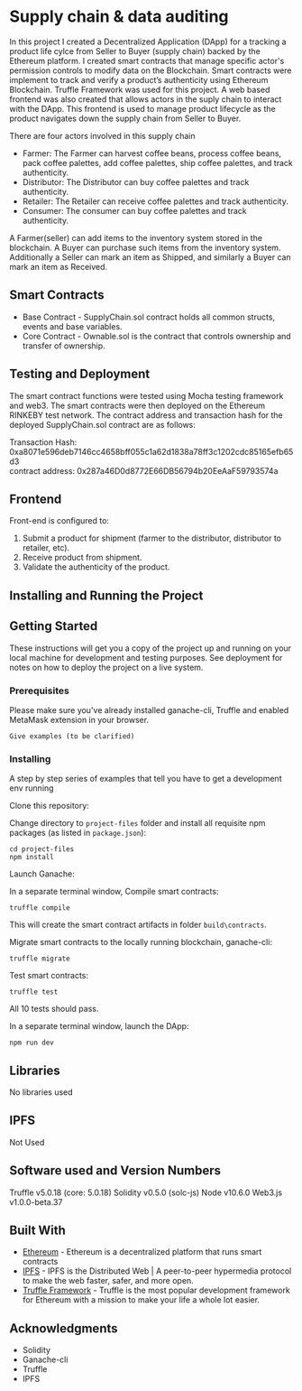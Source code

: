 # Supply chain & data auditing

In this project I created a Decentralized Application (DApp) for a tracking a product life cylce from Seller to Buyer (supply chain) backed by the Ethereum platform. I created smart contracts that manage specific actor's permission controls to modify data on the Blockchain. Smart contracts were implement to track and verify a product’s authenticity using Ethereum Blockchain. Truffle Framework was used for this project. A web based frontend was also created that allows actors in the suply chain to interact with the DApp. This frontend is used to manage product lifecycle as the product navigates down the supply chain from Seller to Buyer.

There are four actors involved in this supply chain 
* Farmer: The Farmer can harvest coffee beans, process coffee beans, pack coffee palettes, add coffee palettes, ship coffee palettes, and track authenticity.
* Distributor: The Distributor can buy coffee palettes and track authenticity.
* Retailer: The Retailer can receive coffee palettes and track authenticity.
* Consumer: The consumer can buy coffee palettes and track authenticity.

A Farmer(seller) can add items to the inventory system stored in the blockchain. A Buyer can purchase such items from the inventory system. Additionally a Seller can mark an item as Shipped, and similarly a Buyer can mark an item as Received.

## Smart Contracts 
* Base Contract - SupplyChain.sol contract holds all common structs, events and base variables.
* Core Contract - Ownable.sol is the contract that controls ownership and transfer of ownership.

## Testing and Deployment
The smart contract functions were tested using Mocha testing framework and web3. The smart contracts were then deployed on the Ethereum RINKEBY test network. The contract address and transaction hash for the deployed SupplyChain.sol contract are as follows:

Transaction Hash: 0xa8071e596deb7146cc4658bff055c1a62d1838a78ff3c1202cdc85165efb65d3                                           
contract address: 0x287a46D0d8772E66DB56794b20EeAaF59793574a

## Frontend
Front-end is configured to:

1. Submit a product for shipment (farmer to the distributor, distributor to retailer, etc).
2. Receive product from shipment.
3. Validate the authenticity of the product.

## Installing and Running the Project
## Getting Started

These instructions will get you a copy of the project up and running on your local machine for development and testing purposes. See deployment for notes on how to deploy the project on a live system.

### Prerequisites

Please make sure you've already installed ganache-cli, Truffle and enabled MetaMask extension in your browser.

```
Give examples (to be clarified)
```

### Installing

A step by step series of examples that tell you have to get a development env running

Clone this repository:



Change directory to ```project-files``` folder and install all requisite npm packages (as listed in ```package.json```):

```
cd project-files
npm install
```

Launch Ganache:



In a separate terminal window, Compile smart contracts:

```
truffle compile
```


This will create the smart contract artifacts in folder ```build\contracts```.

Migrate smart contracts to the locally running blockchain, ganache-cli:

```
truffle migrate
```

Test smart contracts:

```
truffle test
```

All 10 tests should pass.


In a separate terminal window, launch the DApp:

```
npm run dev
```

## Libraries 
No libraries used

## IPFS 
Not Used

## Software used and Version Numbers
Truffle v5.0.18 (core: 5.0.18)
Solidity v0.5.0 (solc-js)
Node v10.6.0
Web3.js v1.0.0-beta.37

## Built With

* [Ethereum](https://www.ethereum.org/) - Ethereum is a decentralized platform that runs smart contracts
* [IPFS](https://ipfs.io/) - IPFS is the Distributed Web | A peer-to-peer hypermedia protocol
to make the web faster, safer, and more open.
* [Truffle Framework](http://truffleframework.com/) - Truffle is the most popular development framework for Ethereum with a mission to make your life a whole lot easier.

## Acknowledgments

* Solidity
* Ganache-cli
* Truffle
* IPFS
